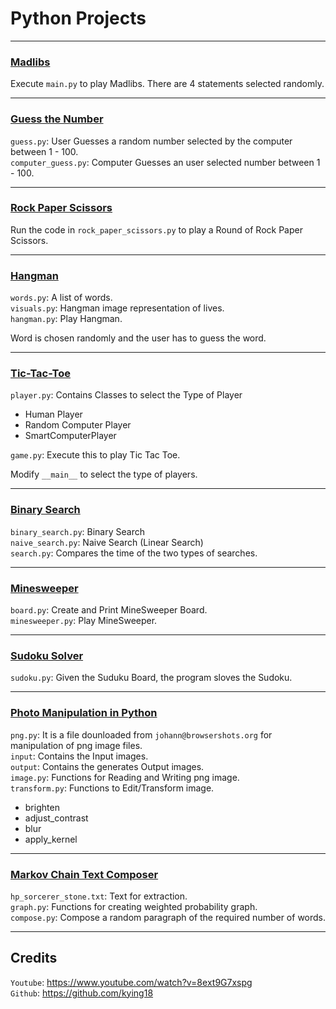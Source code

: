 # Python Projects
***
### [Madlibs](https://github.com/SkandaKoushik/Swapnodaya_PaceWisdom_2024/tree/9d78ea74382d17456879de205604402207c1775f/Python/MadLibs)

Execute `main.py` to play Madlibs.
There are 4 statements selected randomly.


***
### [Guess the Number](https://github.com/SkandaKoushik/Swapnodaya_PaceWisdom_2024/tree/9d78ea74382d17456879de205604402207c1775f/Python/Guess%20the%20Number)

`guess.py`: User Guesses a random number selected by the computer between 1 - 100. <br>
`computer_guess.py`: Computer Guesses an user selected number between 1 - 100.


***
### [Rock Paper Scissors](https://github.com/SkandaKoushik/Swapnodaya_PaceWisdom_2024/tree/9d78ea74382d17456879de205604402207c1775f/Python/Rock%20Paper%20Scissors)

Run the code in `rock_paper_scissors.py` to play a Round of Rock Paper Scissors.


***
### [Hangman](https://github.com/SkandaKoushik/Swapnodaya_PaceWisdom_2024/tree/9d78ea74382d17456879de205604402207c1775f/Python/Hangman)

`words.py`: A list of words. <br>
`visuals.py`: Hangman image representation of lives. <br>
`hangman.py`: Play Hangman.

Word is chosen randomly and the user has to guess the word. 


***
### [Tic-Tac-Toe](https://github.com/SkandaKoushik/Swapnodaya_PaceWisdom_2024/tree/9d78ea74382d17456879de205604402207c1775f/Python/Tic%20Tac%20Toe)

`player.py`: Contains Classes to select the Type of Player
  * Human Player
  * Random Computer Player
  * SmartComputerPlayer

`game.py`: Execute this to play Tic Tac Toe.

Modify `__main__` to select the type of players.


***
### [Binary Search](https://github.com/SkandaKoushik/Swapnodaya_PaceWisdom_2024/tree/9d78ea74382d17456879de205604402207c1775f/Python/Binary%20Search)

`binary_search.py`: Binary Search <br>
`naive_search.py`: Naive Search (Linear Search) <br>
`search.py`: Compares the time of the two types of searches.


***
### [Minesweeper](https://github.com/SkandaKoushik/Swapnodaya_PaceWisdom_2024/tree/9d78ea74382d17456879de205604402207c1775f/Python/MineSweeper)

`board.py`: Create and Print MineSweeper Board. <br>
`minesweeper.py`: Play MineSweeper.


***
### [Sudoku Solver](https://github.com/SkandaKoushik/Swapnodaya_PaceWisdom_2024/tree/12d006958bb00bf681dd9bfb186b37fe15a58f57/Python/Sudoku%20Solver)

`sudoku.py`: Given the Suduku Board, the program sloves the Sudoku.


***
### [Photo Manipulation in Python](https://github.com/SkandaKoushik/Swapnodaya_PaceWisdom_2024/tree/12d006958bb00bf681dd9bfb186b37fe15a58f57/Python/Photo%20Manipulation)

`png.py`: It is a file dounloaded from `johann@browsershots.org` for manipulation of png image files. <br>
`input`: Contains the Input images. <br>
`output`: Contains the generates Output images. <br>
`image.py`: Functions for Reading and Writing png image. <br>
`transform.py`: Functions to Edit/Transform image. <br>
  * brighten
  * adjust_contrast
  * blur
  * apply_kernel
 

***
### [Markov Chain Text Composer](https://github.com/SkandaKoushik/Swapnodaya_PaceWisdom_2024/tree/12d006958bb00bf681dd9bfb186b37fe15a58f57/Python/Markov%20Chain%20Text%20Composer)

`hp_sorcerer_stone.txt`: Text for extraction. <br>
`graph.py`: Functions for creating weighted probability graph. <br>
`compose.py`: Compose a random paragraph of the required number of words.

***


## Credits

`Youtube`: https://www.youtube.com/watch?v=8ext9G7xspg <br>
`Github`: https://github.com/kying18







